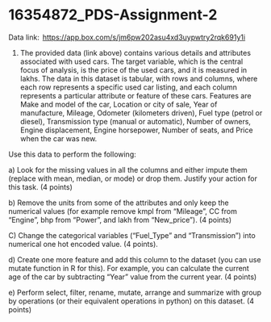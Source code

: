 # 16354872_PDS-Assignment-2

Data link:  https://app.box.com/s/jm6pw202asu4xd3uypwtry2rqk691y1i 

1) The provided data (link above) contains various details and attributes associated with used cars. The target variable, which is the central focus of analysis, is the price of the used cars, and it is measured in lakhs. The data in this dataset is tabular, with rows and columns, where each row represents a specific used car listing, and each column represents a particular attribute or feature of these cars.  Features are Make and model of the car, Location or city of sale, Year of manufacture, Mileage, Odometer (kilometers driven), Fuel type (petrol or diesel), Transmission type (manual or automatic), Number of owners, Engine displacement, Engine horsepower, Number of seats, and Price when the car was new. 

Use this data to perform the following: 
 
a)  Look for the missing values in all the columns and either impute them (replace with mean, median, or mode) or drop them. Justify your action for this task.     (4 points)  
 
b) Remove the units from some of the attributes and only keep the numerical values (for example remove kmpl from “Mileage”, CC from “Engine”, bhp from “Power”, and lakh from “New_price”). (4 points) 

C) Change the categorical variables (“Fuel_Type” and “Transmission”) into numerical one hot encoded value.  (4 points).  
  
d) Create one more feature and add this column to the dataset (you can use mutate function in R for this). For example, you can calculate the current age of the car by subtracting “Year” value from the current year.   (4 points)   

e) Perform select, filter, rename, mutate, arrange and summarize with group by operations (or their equivalent operations in python) on this dataset. (4 points)  
